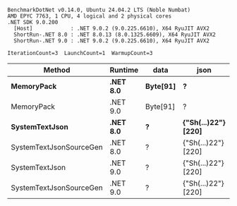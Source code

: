 ```

BenchmarkDotNet v0.14.0, Ubuntu 24.04.2 LTS (Noble Numbat)
AMD EPYC 7763, 1 CPU, 4 logical and 2 physical cores
.NET SDK 9.0.200
  [Host]            : .NET 9.0.2 (9.0.225.6610), X64 RyuJIT AVX2
  ShortRun-.NET 8.0 : .NET 8.0.13 (8.0.1325.6609), X64 RyuJIT AVX2
  ShortRun-.NET 9.0 : .NET 9.0.2 (9.0.225.6610), X64 RyuJIT AVX2

IterationCount=3  LaunchCount=1  WarmupCount=3  

```
| Method                  | Runtime  | data     | json                | Mean        | Error     | StdDev   | Min         | Max         | Gen0   | Allocated |
|------------------------ |--------- |--------- |-------------------- |------------:|----------:|---------:|------------:|------------:|-------:|----------:|
| **MemoryPack**              | **.NET 8.0** | **Byte[91]** | **?**                   |    **73.37 ns** | **16.251 ns** | **0.891 ns** |    **72.70 ns** |    **74.38 ns** | **0.0100** |     **168 B** |
| MemoryPack              | .NET 9.0 | Byte[91] | ?                   |    65.30 ns |  6.983 ns | 0.383 ns |    64.87 ns |    65.61 ns | 0.0100 |     168 B |
| **SystemTextJson**          | **.NET 8.0** | **?**        | **{&quot;Sh(...)22&quot;} [220]** | **1,202.24 ns** | **19.332 ns** | **1.060 ns** | **1,201.29 ns** | **1,203.39 ns** | **0.0095** |     **168 B** |
| SystemTextJsonSourceGen | .NET 8.0 | ?        | {&quot;Sh(...)22&quot;} [220] | 1,126.66 ns | 72.936 ns | 3.998 ns | 1,122.50 ns | 1,130.48 ns | 0.0095 |     168 B |
| SystemTextJson          | .NET 9.0 | ?        | {&quot;Sh(...)22&quot;} [220] | 1,161.94 ns | 40.141 ns | 2.200 ns | 1,160.38 ns | 1,164.46 ns | 0.0095 |     168 B |
| SystemTextJsonSourceGen | .NET 9.0 | ?        | {&quot;Sh(...)22&quot;} [220] | 1,109.96 ns | 56.367 ns | 3.090 ns | 1,106.51 ns | 1,112.47 ns | 0.0095 |     168 B |
